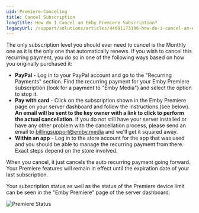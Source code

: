 ```yaml
---
uid: Premiere-Canceling
title: Cancel Subscription
longTitle: How do I Cancel an Emby Premiere Subscription?
legacyUrl: /support/solutions/articles/44001173190-how-do-i-cancel-an-emby-premiere-subscription
---
```


The only subscription level you should ever need to cancel is the Monthly one as it is the only one that automatically renews.  If you wish to cancel this recurring payment, you do so in one of the following ways based on how you originally purchased it:
 
* **PayPal** - Log in to your PayPal account and go to the "Recurring Payments" section.  Find the recurring payment for your Emby Premiere subscription (look for a payment to "Emby Media") and select the option to stop it.
* **Pay with card** - Click on the subscription shown in the Emby Premiere page on your server dashboard and follow the instructions (see below).  **An email will be sent to the key owner with a link to click to perform the actual cancellation**. If you do not still have your server installed or have any other problem with the cancellation process, please send an email to billingsupport@emby.media and we'll get it squared away.
* **Within an app** - Log in to the store account for the app that was used and you should be able to manage the recurring payment from there.  Exact steps depend on the store involved.
 
When you cancel, it just cancels the auto recurring payment going forward.  Your Premiere features will remain in effect until the expiration date of your last subscription.

Your subscription status as well as the status of the Premiere device limit can be seen in the "Emby Premiere" page of the server dashboard:

![Premiere Status](https://emby.media/community/uploads/inline/3/59a318565a9bc_monthlycancancel.png)